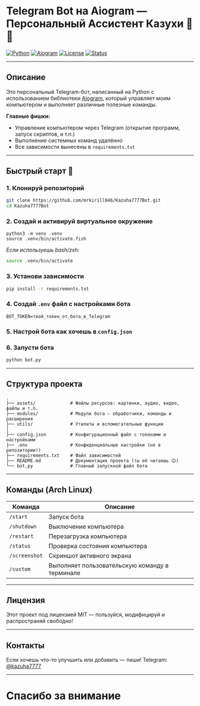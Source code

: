 # Telegram Bot на Aiogram — Персональный Ассистент Казухи 🚀🤖

[![Python](https://img.shields.io/badge/python-3.13%2B-blue?logo=python&style=for-the-badge)](https://www.python.org/)
[![Aiogram](https://img.shields.io/badge/aiogram-3.x-blue?logo=python&style=for-the-badge)](https://docs.aiogram.dev/en/latest/)
[![License](https://img.shields.io/badge/license-MIT-green?style=for-the-badge)](LICENSE)
[![Status](https://img.shields.io/badge/status-development-yellow?style=for-the-badge)]()

---

## Описание

Это персональный Telegram-бот, написанный на Python с использованием библиотеки [Aiogram](https://docs.aiogram.dev/), который управляет моим компьютером и выполняет различные полезные команды.

**Главные фишки:**

- Управление компьютером через Telegram (открытие программ, запуск скриптов, и т.п.)
- Выполнение системных команд удалённо
- Все зависимости вынесены в `requirements.txt`

---

## Быстрый старт 🚀

### 1. Клонируй репозиторий

```bash
git clone https://github.com/mrkirill046/Kazuha7777Bot.git
cd Kazuha7777Bot
```

### 2. Создай и активируй виртуальное окружение

```fish
python3 -m venv .venv
source .venv/bin/activate.fish
```

*Если используешь bash/zsh:*

```bash
source .venv/bin/activate
```

### 3. Установи зависимости

```bash
pip install -r requirements.txt
```

### 4. Создай `.env` файл с настройками бота

```env
BOT_TOKEN=твой_токен_от_бота_в_Telegram
```

### 5. Настрой бота как хочешь в `config.json`

### 6. Запусти бота

```bash
python bot.py
```

---

## Структура проекта

```
.
├── assets/             # Файлы ресурсов: картинки, аудио, видео, файлы и т.п.
├── modules/            # Модули бота — обработчики, команды и расширения
├── utils/              # Утилиты и вспомогательные функции
│
├── config.json         # Конфигурационный файл с токенами и настройками
├── .env                # Конфиденциальные настройки (не в репозитории!)
├── requirements.txt    # Файл зависимостей
├── README.md           # Документация проекта (ты её читаешь 😉)
└── bot.py              # Главный запускной файл бота
```

---

## Команды (Arch Linux)

| Команда       | Описание                                       |
|---------------|------------------------------------------------|
| `/start`      | Запуск бота                                    |
| `/shutdown`   | Выключение компьютера                          |
| `/restart`    | Перезагрузка компьютера                        |
| `/status`     | Проверка состояния компьютера                  |
| `/screenshot` | Скриншот активного экрана                      |
| `/custom`     | Выполняет пользовательскую команду в терминале |

---

## Лицензия

Этот проект под лицензией MIT — пользуйся, модифицируй и распространяй свободно!

---

## Контакты

Если хочешь что-то улучшить или добавить — пиши!
Telegram: [@kazuha7777](https://t.me/kazuha7777)

---

# Спасибо за внимание
